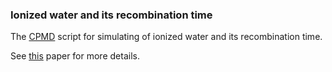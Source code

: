 ### Ionized water and its recombination time
The [CPMD](https://www.nnin.org/cpmd-carr-parrinello-molecular-dynamics-code-nnin) script for simulating of ionized water and its recombination time. 

See [this](https://pubs.rsc.org/en/content/articlelanding/2019/cp/c9cp00075e/unauth) paper for more details. 